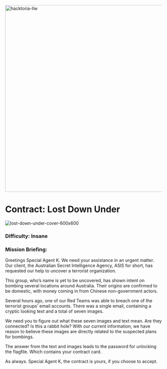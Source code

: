 <img width="600" alt="hacktoria-llw" src="https://user-images.githubusercontent.com/117080369/203552008-2d0e0a07-1815-485b-8f3f-ae7ed7258af8.png">

# Contract: Lost Down Under
![lost-down-under-cover-600x600](https://user-images.githubusercontent.com/117080369/204875717-bc98bf32-764a-4f0d-9bcf-96743e214ec6.png)

### Difficulty: Insane

### Mission Briefing:
Greetings Special Agent K. We need your assistance in an urgent matter. Our client, the Australian Secret Intelligence Agency, ASIS for short, has requested our help to uncover a terrorist organization.

This group, who’s name is yet to be uncovered, has shown intent on bombing several locations around Australia. Their origins are confirmed to be domestic, with money coming in from Chinese non-government actors.

Several hours ago, one of our Red Teams was able to breach one of the terrorist groups’ email accounts. There was a single email, containing a cryptic looking text and a total of seven images.

We need you to figure out what these seven images and text mean. Are they connected? Is this a rabbit hole? With our current information, we have reason to believe these images are directly related to the suspected plans for bombings.

The answer from the text and images leads to the password for unlocking the flagfile. Which contains your contract card.

As always. Special Agent K, the contract is yours, if you choose to accept.
